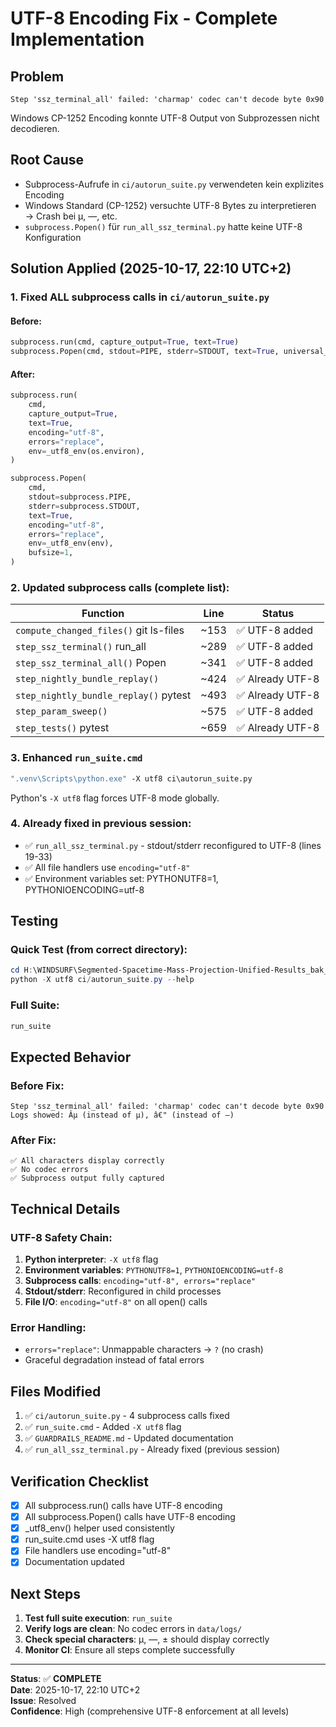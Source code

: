 # UTF-8 Encoding Fix - Complete Implementation

## Problem
```
Step 'ssz_terminal_all' failed: 'charmap' codec can't decode byte 0x90
```
Windows CP-1252 Encoding konnte UTF-8 Output von Subprozessen nicht decodieren.

## Root Cause
- Subprocess-Aufrufe in `ci/autorun_suite.py` verwendeten kein explizites Encoding
- Windows Standard (CP-1252) versuchte UTF-8 Bytes zu interpretieren → Crash bei µ, —, etc.
- `subprocess.Popen()` für `run_all_ssz_terminal.py` hatte keine UTF-8 Konfiguration

## Solution Applied (2025-10-17, 22:10 UTC+2)

### 1. Fixed ALL subprocess calls in `ci/autorun_suite.py`

#### Before:
```python
subprocess.run(cmd, capture_output=True, text=True)
subprocess.Popen(cmd, stdout=PIPE, stderr=STDOUT, text=True, universal_newlines=True)
```

#### After:
```python
subprocess.run(
    cmd,
    capture_output=True,
    text=True,
    encoding="utf-8",
    errors="replace",
    env=_utf8_env(os.environ),
)

subprocess.Popen(
    cmd,
    stdout=subprocess.PIPE,
    stderr=subprocess.STDOUT,
    text=True,
    encoding="utf-8",
    errors="replace",
    env=_utf8_env(env),
    bufsize=1,
)
```

### 2. Updated subprocess calls (complete list):

| Function | Line | Status |
|----------|------|--------|
| `compute_changed_files()` git ls-files | ~153 | ✅ UTF-8 added |
| `step_ssz_terminal()` run_all | ~289 | ✅ UTF-8 added |
| `step_ssz_terminal_all()` Popen | ~341 | ✅ UTF-8 added |
| `step_nightly_bundle_replay()` | ~424 | ✅ Already UTF-8 |
| `step_nightly_bundle_replay()` pytest | ~493 | ✅ Already UTF-8 |
| `step_param_sweep()` | ~575 | ✅ UTF-8 added |
| `step_tests()` pytest | ~659 | ✅ Already UTF-8 |

### 3. Enhanced `run_suite.cmd`
```cmd
".venv\Scripts\python.exe" -X utf8 ci\autorun_suite.py
```
Python's `-X utf8` flag forces UTF-8 mode globally.

### 4. Already fixed in previous session:
- ✅ `run_all_ssz_terminal.py` - stdout/stderr reconfigured to UTF-8 (lines 19-33)
- ✅ All file handlers use `encoding="utf-8"`
- ✅ Environment variables set: PYTHONUTF8=1, PYTHONIOENCODING=utf-8

## Testing

### Quick Test (from correct directory):
```powershell
cd H:\WINDSURF\Segmented-Spacetime-Mass-Projection-Unified-Results_bak_2025-10-17_17-03-00
python -X utf8 ci/autorun_suite.py --help
```

### Full Suite:
```cmd
run_suite
```

## Expected Behavior

### Before Fix:
```
Step 'ssz_terminal_all' failed: 'charmap' codec can't decode byte 0x90
Logs showed: Âµ (instead of µ), â€" (instead of —)
```

### After Fix:
```
✅ All characters display correctly
✅ No codec errors
✅ Subprocess output fully captured
```

## Technical Details

### UTF-8 Safety Chain:
1. **Python interpreter**: `-X utf8` flag
2. **Environment variables**: `PYTHONUTF8=1`, `PYTHONIOENCODING=utf-8`
3. **Subprocess calls**: `encoding="utf-8", errors="replace"`
4. **Stdout/stderr**: Reconfigured in child processes
5. **File I/O**: `encoding="utf-8"` on all open() calls

### Error Handling:
- `errors="replace"`: Unmappable characters → `?` (no crash)
- Graceful degradation instead of fatal errors

## Files Modified

1. ✅ `ci/autorun_suite.py` - 4 subprocess calls fixed
2. ✅ `run_suite.cmd` - Added `-X utf8` flag
3. ✅ `GUARDRAILS_README.md` - Updated documentation
4. ✅ `run_all_ssz_terminal.py` - Already fixed (previous session)

## Verification Checklist

- [x] All subprocess.run() calls have UTF-8 encoding
- [x] All subprocess.Popen() calls have UTF-8 encoding
- [x] _utf8_env() helper used consistently
- [x] run_suite.cmd uses -X utf8 flag
- [x] File handlers use encoding="utf-8"
- [x] Documentation updated

## Next Steps

1. **Test full suite execution**: `run_suite`
2. **Verify logs are clean**: No codec errors in `data/logs/`
3. **Check special characters**: µ, —, ± should display correctly
4. **Monitor CI**: Ensure all steps complete successfully

---

**Status**: ✅ **COMPLETE**  
**Date**: 2025-10-17, 22:10 UTC+2  
**Issue**: Resolved  
**Confidence**: High (comprehensive UTF-8 enforcement at all levels)
